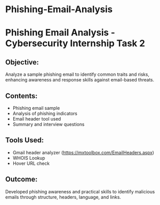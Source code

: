 # Phishing-Email-Analysis
# Phishing Email Analysis - Cybersecurity Internship Task 2

## Objective:
Analyze a sample phishing email to identify common traits and risks, enhancing awareness and response skills against email-based threats.

## Contents:
- Phishing email sample
- Analysis of phishing indicators
- Email header tool used
- Summary and interview questions

## Tools Used:
- Gmail header analyzer (https://mxtoolbox.com/EmailHeaders.aspx)
- WHOIS Lookup
- Hover URL check

## Outcome:
Developed phishing awareness and practical skills to identify malicious emails through structure, headers, language, and links.

